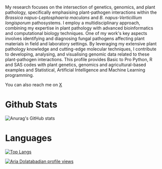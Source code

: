 My research focuses on the intersection of genetics, genomics, and plant pathology, specifically emphasising plant-pathogen interactions within the *Brassica napus-Leptosphaeria maculans* and *B. napus-Verticillium longisporum* pathosystems. I employ a multidisciplinary approach, combining my expertise in plant pathology with advanced bioinformatics and computational biology techniques.
One of my work's key aspects involves identifying and diagnosing fungal pathogens affecting plant materials in field and laboratory settings. By leveraging my extensive plant pathology knowledge and cutting-edge molecular techniques, I contribute to developing, analysing, and visualising genomic data related to these plant-pathogen interactions.
This profile provides Basic to Pro Python, R and SAS codes with plant genetics, genomics and agricultural-based examples and Statistical, Artificial Intelligence and Machine Learning programming.

You can also reach me on [X](https://twitter.com/A_Dolatabadian)


# Github Stats
![Anurag's GitHub stats](https://github-readme-stats.vercel.app/api?username=Aria-Dolatabadian)

# Languages
[![Top Langs](https://github-readme-stats.vercel.app/api/top-langs/?username=Aria-Dolatabadian&langs_count=8)](https://github.com/anuraghazra/github-readme-stats)


[![Aria Dolatabadian profile views](https://u8views.com/api/v1/github/profiles/74664712/views/day-week-month-total-count.svg)](https://u8views.com/github/Aria-Dolatabadian)






